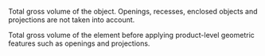 Total gross volume of the object. Openings, recesses, enclosed objects and projections are not taken into account.

Total gross volume of the element before applying product-level geometric features such as openings and projections.
